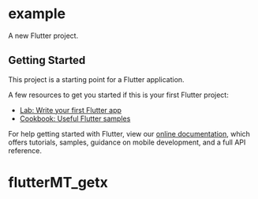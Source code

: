 # example

A new Flutter project.

## Getting Started

This project is a starting point for a Flutter application.

A few resources to get you started if this is your first Flutter project:

- [Lab: Write your first Flutter app](https://flutter.dev/documentation/get-started/codelab)
- [Cookbook: Useful Flutter samples](https://flutter.dev/documentation/cookbook)

For help getting started with Flutter, view our
[online documentation](https://flutter.dev/docs), which offers tutorials,
samples, guidance on mobile development, and a full API reference.
# flutterMT_getx
